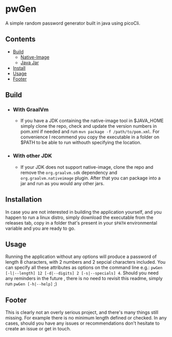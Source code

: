 # **pwGen**

A simple random password generator built in java using picoCli.

## Contents

- [Build](#build)
  - [Native-Image](#with-graalvm)
  - [Java Jar](#with-other-jdk)
- [Install](#installation)
- [Usage](#usage)
- [Footer](#footer)

    

## Build
- ### With GraalVm
    - If you have a JDK containing the native-image tool in $JAVA_HOME simply clone the repo, check and update the version numbers in pom.xml if needed and run ```mvn package -f /path/to/pom.xml```. For convenience I recommend you copy the executable in a folder on $PATH to be able to run withouth specifying the location.
- ### With other JDK
    - If your JDK does not support native-image, clone the repo and remove the ```org.graalvm.sdk``` dependency and ```org.graalvm.nativeimage``` plugin. After that you can package into a jar and run as you would any other jars.

## Installation
In case you are not interested in building the application yourself, and you happen to run a linux distro, simply download the executable from the releases tab, copy in a folder that's present in your ```$PATH``` environmental variable and you are ready to go.

## Usage
Running the application without any options will produce a password of length 8 characters, with 2 numbers and 2 sepcial characters included.
You can specify all these attributes as options on the command line e.g.: ```pwGen [-l|--length] 12 [-d|--digits] 2 [-s|--specials] 4```.
Should you need any reminders in the future , there is no need to revisit this readme, simply run ```pwGen [-h|--help]``` ;)

## Footer
This is clearly not an overly serious project, and there's many things still missing. For example there is no minimum length defined or checked. In any cases, should you have any issues or recommendations don't hesitate to create an issue or get in touch.